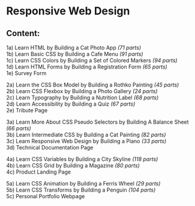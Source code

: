 # Responsive Web Design


## Content:

1a) Learn HTML by Building a Cat Photo App								<em>(71 parts)</em><br/>
1b) Learn Basic CSS by Building a Cafe Menu								<em>(91 parts)</em><br/>
1c) Learn CSS Colors by Building a Set of Colored Markers	<em>(94 parts)</em><br/>
1d) Learn HTML Forms by Building a Registration Form			<em>(65 parts)</em><br/>
1e) Survey Form

2a) Learn the CSS Box Model by Building a Rothko Painting	<em>(45 parts)</em><br/>
2b) Learn CSS Flexbox by Building a Photo Gallery					<em>(24 parts)</em><br/>
2c) Learn Typography by Building a Nutrition Label				<em>(68 parts)</em><br/>
2d) Learn Accessibility by Building a Quiz								<em>(67 parts)</em><br/>
2e) Tribute Page

3a) Learn More About CSS Pseudo Selectors by Building A Balance Sheet	<em>(66 parts)</em><br/>
3b) Learn Intermediate CSS by Building a Cat Painting									<em>(82 parts)</em><br/>
3c) Learn Responsive Web Design by Building a Piano										<em>(33 parts)</em><br/>
3d) Technical Documentation Page

4a) Learn CSS Variables by Building a City Skyline	<em>(118 parts)</em><br/>
4b) Learn CSS Grid by Building a Magazine						<em>(80 parts)</em><br/>
4c) Product Landing Page

5a) Learn CSS Animation by Building a Ferris Wheel	<em>(29 parts)</em><br/>
5b) Learn CSS Transforms by Building a Penguin			<em>(104 parts)</em><br/>
5c) Personal Portfolio Webpage
